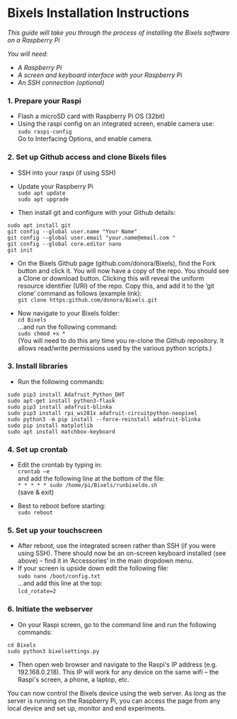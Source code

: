 # Bixels Installation Instructions

_This guide will take you through the process of installing the Bixels software on a Raspberry Pi_

_You will need:_
- _A Raspberry Pi_
- _A screen and keyboard interface with your Raspberry Pi_
- _An SSH connection (optional)_

### 1. Prepare your Raspi
- Flash a microSD card with Raspberry Pi OS (32bit)
- Using the raspi config on an integrated screen, enable camera use:<br>
`sudo raspi-config`<br>
Go to Interfacing Options, and enable camera.

### 2. Set up Github access and clone Bixels files
- SSH into your raspi (if using SSH)
- Update your Raspberry Pi<br>
`sudo apt update`<br>
`sudo apt upgrade`<br>

- Then install git and configure with your Github details:
```
sudo apt install git
git config --global user.name "Your Name"
git config --global user.email "your.name@email.com "
git config --global core.editor nano
git init
```

- On the Bixels Github page (github.com/donora/Bixels), find the Fork button and click it.
You will now have a copy of the repo. You should see a Clone or download button. Clicking this will reveal the uniform resource identifier (URI) of the repo. Copy this, and add it to the ‘git clone’ command as follows (example link):<br>
`git clone https:github.com/donora/Bixels.git`<br>

- Now navigate to your Bixels folder:<br>
`cd Bixels`<br>
...and run the following command:<br>
`sudo chmod +x *`<br>
(You will need to do this any time you re-clone the Github repository. It allows read/write permissions used by the various python scripts.)

### 3. Install libraries
- Run the following commands:
```
sudo pip3 install Adafruit_Python_DHT
sudo apt-get install python3-flask
sudo pip3 install adafruit-blinka
sudo pip3 install rpi_ws281x adafruit-circuitpython-neopixel
sudo python3 -m pip install --force-reinstall adafruit-blinka
sudo pip install matplotlib
sudo apt install matchbox-keyboard
```

### 4. Set up crontab
- Edit the crontab by typing in:<br>
`crontab –e`<br>
and add the following line at the bottom of the file:<br>
`* * * * * sudo /home/pi/Bixels/runbixeldo.sh`<br>
 (save & exit)

- Best to reboot before starting:<br>
`sudo reboot`<br>

### 5. Set up your touchscreen
- After reboot, use the integrated screen rather than SSH (if you were using SSH). There should now be an on-screen keyboard installed (see above) – find it in ‘Accessories’ in the main dropdown menu.
- If your screen is upside down edit the following file:<br>
 `sudo nano /boot/config.txt`<br>
…and add this line at the top:<br>
`lcd_rotate=2`<br>

### 6. Initiate the webserver
- On your Raspi screen, go to the command line and run the following commands:
```
cd Bixels
sudo python3 bixelsettings.py
```
- Then open web browser and navigate to the Raspi's IP address (e.g. 192.168.0.218). This IP will work for any device on the same wifi – the Raspi's screen, a phone, a laptop, etc.

You can now control the Bixels device using the web server. As long as the server is running on the Raspberry Pi, you can access the page from any local device and set up, monitor and end experiments.
